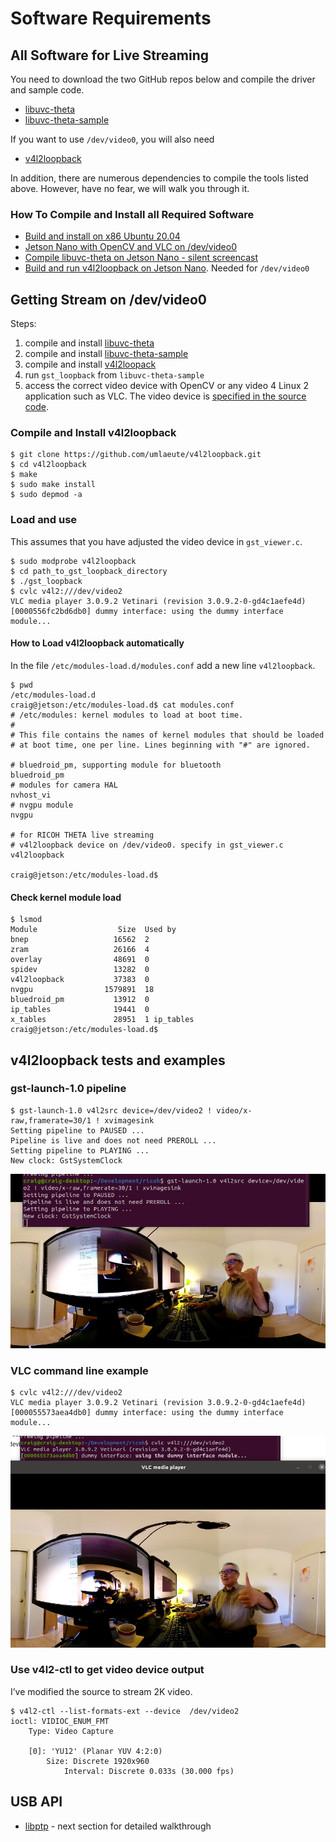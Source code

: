 # Software Requirements

## All Software for Live Streaming

You need to download the two GitHub repos below and 
compile the driver and sample code.

* [libuvc-theta](https://github.com/ricohapi/libuvc-theta)
* [libuvc-theta-sample](https://github.com/ricohapi/libuvc-theta-sample)

If you want to use `/dev/video0`, you will also need

* [v4l2loopback](https://github.com/umlaeute/v4l2loopback)

In addition, there are numerous dependencies to compile 
the tools listed above.  However, have no fear, we will
walk you through it.

### How To Compile and Install all Required Software

* [Build and install on x86 Ubuntu 20.04](https://youtu.be/Ji4WDvPHzQk)
* [Jetson Nano with OpenCV and VLC on /dev/video0](https://youtu.be/1xUMOvO_X5E)
* [Compile libuvc-theta on Jetson Nano - silent screencast](https://youtu.be/GoYi1tSIV80)
* [Build and run v4l2loopback on Jetson Nano](https://youtu.be/KrKwUWSYp2U). Needed for `/dev/video0`

## Getting Stream on /dev/video0

Steps:

1. compile and install [libuvc-theta](https://github.com/ricohapi/libuvc-theta)
2. compile and install [libuvc-theta-sample](https://github.com/ricohapi/libuvc-theta-sample)
3. compile and install [v4l2loopack](https://github.com/umlaeute/v4l2loopback)
4. run `gst_loopback` from `libuvc-theta-sample`
5. access the correct video device with OpenCV or any video 4 Linux 2 application such as VLC.  The video device is 
[specified in the source code](https://github.com/ricohapi/libuvc-theta-sample/blob/f8c3caa32bf996b29c741827bd552be605e3e2e2/gst/gst_viewer.c#L190).

### Compile and Install v4l2loopback

```
$ git clone https://github.com/umlaeute/v4l2loopback.git
$ cd v4l2loopback
$ make 
$ sudo make install
$ sudo depmod -a
```

### Load and use

This assumes that you have adjusted the video device in 
`gst_viewer.c`.

```
$ sudo modprobe v4l2loopback
$ cd path_to_gst_loopback_directory
$ ./gst_loopback
$ cvlc v4l2:///dev/video2
VLC media player 3.0.9.2 Vetinari (revision 3.0.9.2-0-gd4c1aefe4d)
[0000556fc2bd6db0] dummy interface: using the dummy interface module...
```


#### How to Load v4l2loopback automatically

In the file `/etc/modules-load.d/modules.conf` add a new line `v4l2loopback`.

```
$ pwd
/etc/modules-load.d
craig@jetson:/etc/modules-load.d$ cat modules.conf 
# /etc/modules: kernel modules to load at boot time.
#
# This file contains the names of kernel modules that should be loaded
# at boot time, one per line. Lines beginning with "#" are ignored.

# bluedroid_pm, supporting module for bluetooth
bluedroid_pm
# modules for camera HAL
nvhost_vi
# nvgpu module
nvgpu

# for RICOH THETA live streaming
# v4l2loopback device on /dev/video0. specify in gst_viewer.c
v4l2loopback

craig@jetson:/etc/modules-load.d$ 
```

#### Check kernel module load

```
$ lsmod
Module                  Size  Used by
bnep                   16562  2
zram                   26166  4
overlay                48691  0
spidev                 13282  0
v4l2loopback           37383  0
nvgpu                1579891  18
bluedroid_pm           13912  0
ip_tables              19441  0
x_tables               28951  1 ip_tables
craig@jetson:/etc/modules-load.d$ 
```

## v4l2loopback tests and examples

### gst-launch-1.0 pipeline

```
$ gst-launch-1.0 v4l2src device=/dev/video2 ! video/x-raw,framerate=30/1 ! xvimagesink
Setting pipeline to PAUSED ...
Pipeline is live and does not need PREROLL ...
Setting pipeline to PLAYING ...
New clock: GstSystemClock
```

![gst-launch-1.0 example](images/software/gst_launch_example.jpg)

### VLC command line example

```
$ cvlc v4l2:///dev/video2
VLC media player 3.0.9.2 Vetinari (revision 3.0.9.2-0-gd4c1aefe4d)
[000055573aea4db0] dummy interface: using the dummy interface module...
```

![vlc command line example](images/software/vlc_example.jpg)

### Use v4l2-ctl to get video device output

I’ve modified the source to stream 2K video.

```
$ v4l2-ctl --list-formats-ext --device  /dev/video2
ioctl: VIDIOC_ENUM_FMT
	Type: Video Capture

	[0]: 'YU12' (Planar YUV 4:2:0)
		Size: Discrete 1920x960
			Interval: Discrete 0.033s (30.000 fps)
```

## USB API

* [libptp](https://sourceforge.net/projects/libptp/) - next section for detailed walkthrough


